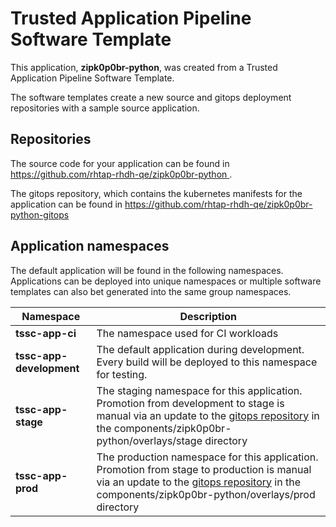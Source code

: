 # Trusted Application Pipeline Software Template

This application, **zipk0p0br-python**, was created from a Trusted Application Pipeline Software Template.

The software templates create a new source and gitops deployment repositories with a sample source application. 

## Repositories

The source code for your application can be found in [https://github.com/rhtap-rhdh-qe/zipk0p0br-python ](https://github.com/rhtap-rhdh-qe/zipk0p0br-python ).
 
The gitops repository, which contains the kubernetes manifests for the application can be found in 
[https://github.com/rhtap-rhdh-qe/zipk0p0br-python-gitops ](https://github.com/rhtap-rhdh-qe/zipk0p0br-python-gitops ) 

## Application namespaces 

The default application will be found in the following namespaces. Applications can be deployed into unique namespaces or multiple software templates can also bet generated into the same group namespaces.  

|  Namespace   |  Description   |  
| -------- | -------- |
| **tssc-app-ci** | The namespace used for CI workloads |
| **tssc-app-development** | The default application during development. Every build will be deployed to this namespace for testing. |
| **tssc-app-stage** | The staging namespace for this application. Promotion from development to stage is manual via an update to the [gitops repository](https://github.com/rhtap-rhdh-qe/zipk0p0br-python-gitops ) in the components/zipk0p0br-python/overlays/stage directory |
| **tssc-app-prod** | The production namespace for this application. Promotion from stage to production is manual via an update to the [gitops repository](https://github.com/rhtap-rhdh-qe/zipk0p0br-python-gitops ) in the components/zipk0p0br-python/overlays/prod directory |